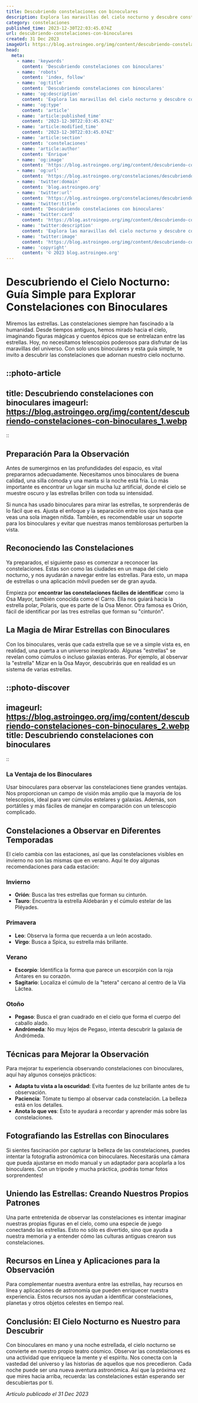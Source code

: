 ```yaml
---
title: Descubriendo constelaciones con binoculares
description: Explora las maravillas del cielo nocturno y descubre constelaciones sorprendentes con sólo tus binoculares. ¡Inicia una aventura estelar hoy!
category: constelaciones
published_time: 2023-12-30T22:03:45.074Z
url: descubriendo-constelaciones-con-binoculares
created: 31 Dec 2023
imageUrl: https://blog.astroingeo.org/img/content/descubriendo-constelaciones-con-binoculares_1.webp
head:
  meta:
    - name: 'keywords'
      content: 'Descubriendo constelaciones con binoculares'
    - name: 'robots'
      content: 'index, follow'
    - name: 'og:title'
      content: 'Descubriendo constelaciones con binoculares'
    - name: 'og:description'
      content: 'Explora las maravillas del cielo nocturno y descubre constelaciones sorprendentes con sólo tus binoculares. ¡Inicia una aventura estelar hoy!'
    - name: 'og:type'
      content: 'article'
    - name: 'article:published_time'
      content: '2023-12-30T22:03:45.074Z'
    - name: 'article:modified_time'
      content: '2023-12-30T22:03:45.074Z'
    - name: 'article:section'
      content: 'constelaciones'
    - name: 'article:author'
      content: 'Enrique'
    - name: 'og:image'
      content: 'https://blog.astroingeo.org/img/content/descubriendo-constelaciones-con-binoculares_1.webp'
    - name: 'og:url'
      content: 'https://blog.astroingeo.org/constelaciones/descubriendo-constelaciones-con-binoculares'
    - name: 'twitter:domain'
      content: 'blog.astroingeo.org'
    - name: 'twitter:url'
      content: 'https://blog.astroingeo.org/constelaciones/descubriendo-constelaciones-con-binoculares'
    - name: 'twitter:title'
      content: 'Descubriendo constelaciones con binoculares'
    - name: 'twitter:card'
      content: 'https://blog.astroingeo.org/img/content/descubriendo-constelaciones-con-binoculares_1.webp'
    - name: 'twitter:description'
      content: 'Explora las maravillas del cielo nocturno y descubre constelaciones sorprendentes con sólo tus binoculares. ¡Inicia una aventura estelar hoy!'
    - name: 'twitter:image'
      content: 'https://blog.astroingeo.org/img/content/descubriendo-constelaciones-con-binoculares_1.webp'
    - name: 'copyright'
      content: '© 2023 blog.astroingeo.org'
---
```

# Descubriendo el Cielo Nocturno: Guía Simple para Explorar Constelaciones con Binoculares

Miremos las estrellas. Las constelaciones siempre han fascinado a la humanidad. Desde tiempos antiguos, hemos mirado hacia el cielo, imaginando figuras mágicas y cuentos épicos que se entrelazan entre las estrellas. Hoy, no necesitamos telescopios poderosos para disfrutar de las maravillas del universo. Con solo unos binoculares y esta guía simple, te invito a descubrir las constelaciones que adornan nuestro cielo nocturno.

::photo-article
---
title: Descubriendo constelaciones con binoculares
imageurl: https://blog.astroingeo.org/img/content/descubriendo-constelaciones-con-binoculares_1.webp
---
::

## Preparación Para la Observación

Antes de sumergirnos en las profundidades del espacio, es vital prepararnos adecuadamente. Necesitamos unos binoculares de buena calidad, una silla cómoda y una manta si la noche está fría. Lo más importante es encontrar un lugar sin mucha luz artificial, donde el cielo se muestre oscuro y las estrellas brillen con toda su intensidad.

Si nunca has usado binoculares para mirar las estrellas, te sorprenderás de lo fácil que es. Ajusta el enfoque y la separación entre los ojos hasta que veas una sola imagen nítida. También, es recomendable usar un soporte para los binoculares y evitar que nuestras manos temblorosas perturben la vista.

## Reconociendo las Constelaciones

Ya preparados, el siguiente paso es comenzar a reconocer las constelaciones. Estas son como las ciudades en un mapa del cielo nocturno, y nos ayudarán a navegar entre las estrellas. Para esto, un mapa de estrellas o una aplicación móvil pueden ser de gran ayuda.

Empieza por **encontrar las constelaciones fáciles de identificar** como la Osa Mayor, también conocida como el Carro. Ella nos guiará hacia la estrella polar, Polaris, que es parte de la Osa Menor. Otra famosa es Orión, fácil de identificar por las tres estrellas que forman su "cinturón".

## La Magia de Mirar Estrellas con Binoculares

Con los binoculares, verás que cada estrella que se ve a simple vista es, en realidad, una puerta a un universo inexplorado. Algunas "estrellas" se revelan como cúmulos o incluso galaxias enteras. Por ejemplo, al observar la "estrella" Mizar en la Osa Mayor, descubrirás que en realidad es un sistema de varias estrellas.


::photo-discover
---
imageurl: https://blog.astroingeo.org/img/content/descubriendo-constelaciones-con-binoculares_2.webp
title: Descubriendo constelaciones con binoculares
---
::

### La Ventaja de los Binoculares

Usar binoculares para observar las constelaciones tiene grandes ventajas. Nos proporcionan un campo de visión más amplio que la mayoría de los telescopios, ideal para ver cúmulos estelares y galaxias. Además, son portátiles y más fáciles de manejar en comparación con un telescopio complicado.

## Constelaciones a Observar en Diferentes Temporadas

El cielo cambia con las estaciones, así que las constelaciones visibles en invierno no son las mismas que en verano. Aquí te doy algunas recomendaciones para cada estación:

### Invierno
- **Orión**: Busca las tres estrellas que forman su cinturón.
- **Tauro**: Encuentra la estrella Aldebarán y el cúmulo estelar de las Pléyades.

### Primavera
- **Leo**: Observa la forma que recuerda a un león acostado.
- **Virgo**: Busca a Spica, su estrella más brillante.

### Verano
- **Escorpio**: Identifica la forma que parece un escorpión con la roja Antares en su corazón.
- **Sagitario**: Localiza el cúmulo de la "tetera" cercano al centro de la Vía Láctea.

### Otoño
- **Pegaso**: Busca el gran cuadrado en el cielo que forma el cuerpo del caballo alado.
- **Andrómeda**: No muy lejos de Pegaso, intenta descubrir la galaxia de Andrómeda.

## Técnicas para Mejorar la Observación

Para mejorar tu experiencia observando constelaciones con binoculares, aquí hay algunos consejos prácticos:

- **Adapta tu vista a la oscuridad**: Evita fuentes de luz brillante antes de tu observación.
- **Paciencia**: Tómate tu tiempo al observar cada constelación. La belleza está en los detalles.
- **Anota lo que ves**: Esto te ayudará a recordar y aprender más sobre las constelaciones.

## Fotografiando las Estrellas con Binoculares

Si sientes fascinación por capturar la belleza de las constelaciones, puedes intentar la fotografía astronómica con binoculares. Necesitarás una cámara que pueda ajustarse en modo manual y un adaptador para acoplarla a los binoculares. Con un trípode y mucha práctica, ¡podrás tomar fotos sorprendentes!

## Uniendo las Estrellas: Creando Nuestros Propios Patrones

Una parte entretenida de observar las constelaciones es intentar imaginar nuestras propias figuras en el cielo, como una especie de juego conectando las estrellas. Esto no sólo es divertido, sino que ayuda a nuestra memoria y a entender cómo las culturas antiguas crearon sus constelaciones.

## Recursos en Línea y Aplicaciones para la Observación

Para complementar nuestra aventura entre las estrellas, hay recursos en línea y aplicaciones de astronomía que pueden enriquecer nuestra experiencia. Estos recursos nos ayudan a identificar constelaciones, planetas y otros objetos celestes en tiempo real.

## Conclusión: El Cielo Nocturno es Nuestro para Descubrir

Con binoculares en mano y una noche estrellada, el cielo nocturno se convierte en nuestro propio teatro cósmico. Observar las constelaciones es una actividad que enriquece la mente y el espíritu. Nos conecta con la vastedad del universo y las historias de aquellos que nos precedieron. Cada noche puede ser una nueva aventura astronómica. Así que la próxima vez que mires hacia arriba, recuerda: las constelaciones están esperando ser descubiertas por ti.

_Artículo publicado el 31 Dec 2023_